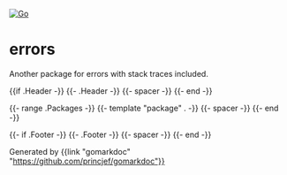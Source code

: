 [![Go](https://github.com/rclark/fixtures/actions/workflows/go.yml/badge.svg)](https://github.com/rclark/fixtures/actions/workflows/go.yml)

# errors

Another package for errors with stack traces included.

{{if .Header -}}
	{{- .Header -}}
	{{- spacer -}}
{{- end -}}

{{- range .Packages -}}
	{{- template "package" . -}}
	{{- spacer -}}
{{- end -}}

{{- if .Footer -}}
	{{- .Footer -}}
	{{- spacer -}}
{{- end -}}

Generated by {{link "gomarkdoc" "https://github.com/princjef/gomarkdoc"}}
